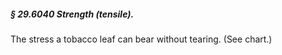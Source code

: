 ##### § 29.6040 Strength (tensile). #####

The stress a tobacco leaf can bear without tearing. (See chart.)